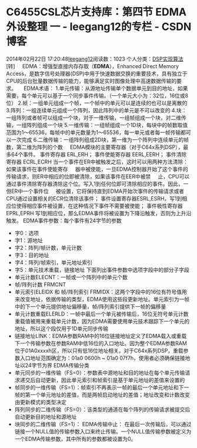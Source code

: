 # C6455CSL芯片支持库：第四节 EDMA外设整理 一 - leegang12的专栏 - CSDN博客
2014年02月22日 17:20:48[leegang12](https://me.csdn.net/leegang12)阅读数：1023
个人分类：[DSP实现算法](https://blog.csdn.net/leegang12/article/category/816289)
[转]
    EDMA：增强型直接内存存取（**EDMA**），Enhanced Direct Memory Access，是数字信号处理器(DSP)中用于快速数据交换的重要技术，具有独立于CPU的后台批量数据传输的能力，能够满足实时图像处理中高速数据传输的要求。
    EDMA术语：
1.单元传输：从源地址传输单个数据单元到目的地址，如果需要，每个单元可以基于一个同步事件传输。（一个单元大小为：32位，16位或8位）
2.帧：一组单元组成一个帧，一个帧中的单元可以是连续的也可以是离散的
3.阵列：一组连续单元组成一个阵列，因此阵列中的单元是不可以改变的
4.块：一组阵列或者帧可以组成一个块，对于一维传输，一组帧组成一个块，对二维传输，一组阵列组成一个块
5.一维传输：一组帧组成一个1D块，每块中的帧数取值范围为1～65536，每帧中的单元数量为1～65536，每一单元或者每一帧传输都可以一次完成
6.二维传输：一组阵列组成2D块，第一维为一个阵列中连续单元的帧数，第二维为阵列的个数
    EDMA模块的主要寄存器（对于C64x系列DSP），最多64个事件。
事件寄存器 ERL,ERH；
事件使能寄存器 EERL,EERH；
事件清除寄存器 ECRL,ECRH 当一个事件在ER中被触发之后，这时可以用两种方法清除：如果该事件在事件使能寄存     器中被使能，一旦EDMA控制器开始了这个事件的传输请求，则ER中相应的位即被清除，如果该事件在EER中被禁     止，CPU可以通过事件清除寄存器清除这个位。写入1到任何位即可清除相应的事件。因此，一但ER中一个事件位     被设置，它将保持直到EDMA开始次事件的传输请求或者CPU通过设置相关的ECR位清除该事件；
事件设置寄存器ESRL,ESRH，写1到相应位使得相应事件被设置，在这种情况下事件不需要被使能；
事件极性寄存器EPRL,EPRH 写1到相应位，那么EDMA事件将被设置为下降沿触发，否则为上升沿触发。
EDMA事件参数：每个事件有24字节的参数
- 字0：选项
- 字1：源地址
- 字2：阵列/帧计数，单元计数
- 字3：目的地址
- 字4：阵列/帧索引，单元地址索引
- 字5：单元技术重载，链接地址
下面列出事件参数中选项字段中的部分子字段
- 单元计数ELECNT：一帧或一个阵列中的单元个数
- 帧/阵列计数 FRMCNT
- 单元索引ELEIDX 和 帧/阵列索引 FRMIDX：这两个字段中的16位有符号值用来改变地址，依据传输的类型，EDMA使用这些段更新地址。单元索引为一帧中的下一个单元提供地址偏移量，帧/阵列索引提供下一帧的偏移量
- 单元计数重载ELERLD：一帧中最后一个单元被传输后，16位无符号单元计数重载值被用来重载单元计数，因为EDMA需要使用单元技术跟踪下一个单元的地址，所以这个段仅用于1D单元同步传输
- 链接地址LINK：EDMA参数RAM中的16位链接地址定义了EDMA载入或重载下一个传输参数在参数RAM中低16位的入口地址。因为整个EDMA参数RAM位于01A0xxxxh区，所以只有低16位地址相关。对于C64x系列DSP，重载参数入口地址范围确定为：01a0 0600h ~ 01a0 07f7h，使用者必须确保链接地址以24字节为界
EDMA传输分类
- 单元同步的一维传输（FS=0）：参数表中源地址和目的地址在每个单元传输请求递交后自动更新，因此单元索引和帧索引是基于单元地址的差值来设置的
- 帧同步的一维传输（FS=1）：帧索引不再表示一帧的最后一个单元地址和下一帧的第一个单元地址的差值，而是两帧启动地址的差值；地址改变和计数改变由更新模式的类型决定
- 阵列同步的二维传输（FS=0）：该类型的通道在每个阵列的传输请求被提交后自动更新目的地址和源地址
- 块同步的二维传输（FS=1）：
EDMA传输中止：
在最后一次传输后，可以通过链接一个NULL值的传输参数入口来终止传输。一个NULL值传输参数被定义为一个EDMA传输参数，其中所有的参数都被设置为0。
